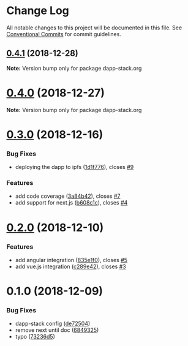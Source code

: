 # Change Log

All notable changes to this project will be documented in this file.
See [Conventional Commits](https://conventionalcommits.org) for commit guidelines.

## [0.4.1](https://github.com/Dapp-Stack/Dapp-Stack.org/compare/v0.4.0...v0.4.1) (2018-12-28)

**Note:** Version bump only for package dapp-stack.org





# [0.4.0](https://github.com/Dapp-Stack/Dapp-Stack.org/compare/v0.3.0...v0.4.0) (2018-12-27)

**Note:** Version bump only for package dapp-stack.org





# [0.3.0](https://github.com/Dapp-Stack/Dapp-Stack.org/compare/v0.2.2...v0.3.0) (2018-12-16)


### Bug Fixes

* deploying the dapp to ipfs ([1d1f776](https://github.com/Dapp-Stack/Dapp-Stack.org/commit/1d1f776)), closes [#9](https://github.com/Dapp-Stack/Dapp-Stack.org/issues/9)


### Features

* add code coverage ([3a84b42](https://github.com/Dapp-Stack/Dapp-Stack.org/commit/3a84b42)), closes [#7](https://github.com/Dapp-Stack/Dapp-Stack.org/issues/7)
* add support for next.js ([b608c1c](https://github.com/Dapp-Stack/Dapp-Stack.org/commit/b608c1c)), closes [#4](https://github.com/Dapp-Stack/Dapp-Stack.org/issues/4)





# [0.2.0](https://github.com/Dapp-Stack/Dapp-Stack.org/compare/v0.1.6...v0.2.0) (2018-12-10)


### Features

* add angular integration ([835e1f0](https://github.com/Dapp-Stack/Dapp-Stack.org/commit/835e1f0)), closes [#5](https://github.com/Dapp-Stack/Dapp-Stack.org/issues/5)
* add vue.js integration ([c289e42](https://github.com/Dapp-Stack/Dapp-Stack.org/commit/c289e42)), closes [#3](https://github.com/Dapp-Stack/Dapp-Stack.org/issues/3)





# 0.1.0 (2018-12-09)


### Bug Fixes

* dapp-stack config ([de72504](https://github.com/Dapp-Stack/Dapp-Stack.org/commit/de72504))
* remove next until doc ([6849325](https://github.com/Dapp-Stack/Dapp-Stack.org/commit/6849325))
* typo ([73236d5](https://github.com/Dapp-Stack/Dapp-Stack.org/commit/73236d5))
